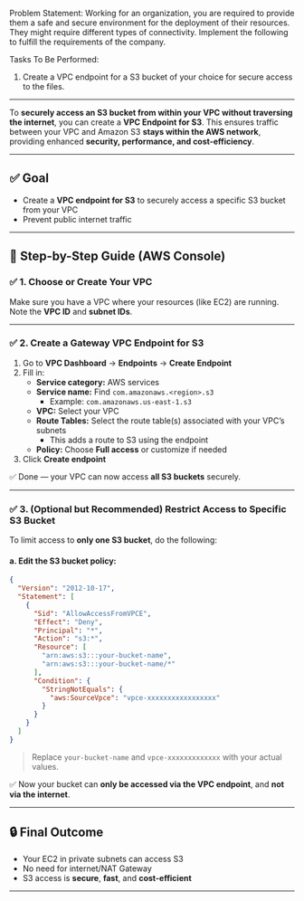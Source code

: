  Problem Statement:
 Working for an organization, you are required to provide them a safe and secure environment for the deployment of their resources. They might require different types of connectivity. Implement the following to fulfill the requirements of the company.
 
 Tasks To Be Performed:
 1. Create a VPC endpoint for a S3 bucket of your choice for secure access to the files.

---

To **securely access an S3 bucket from within your VPC without traversing the internet**, you can create a **VPC Endpoint for S3**. This ensures traffic between your VPC and Amazon S3 **stays within the AWS network**, providing enhanced **security, performance, and cost-efficiency**.

---

## ✅ **Goal**

- Create a **VPC endpoint for S3** to securely access a specific S3 bucket from your VPC
- Prevent public internet traffic

---

## 🧱 **Step-by-Step Guide (AWS Console)**

### ✅ 1. **Choose or Create Your VPC**
Make sure you have a VPC where your resources (like EC2) are running. Note the **VPC ID** and **subnet IDs**.

---

### ✅ 2. **Create a Gateway VPC Endpoint for S3**

1. Go to **VPC Dashboard** → **Endpoints** → **Create Endpoint**
2. Fill in:
   - **Service category:** AWS services
   - **Service name:** Find `com.amazonaws.<region>.s3`
     - Example: `com.amazonaws.us-east-1.s3`
   - **VPC:** Select your VPC
   - **Route Tables:** Select the route table(s) associated with your VPC’s subnets
     - This adds a route to S3 using the endpoint
   - **Policy:** Choose **Full access** or customize if needed
3. Click **Create endpoint**

✅ Done — your VPC can now access **all S3 buckets** securely.

---

### ✅ 3. (Optional but Recommended) **Restrict Access to Specific S3 Bucket**

To limit access to **only one S3 bucket**, do the following:

#### a. Edit the **S3 bucket policy**:

```json
{
  "Version": "2012-10-17",
  "Statement": [
    {
      "Sid": "AllowAccessFromVPCE",
      "Effect": "Deny",
      "Principal": "*",
      "Action": "s3:*",
      "Resource": [
        "arn:aws:s3:::your-bucket-name",
        "arn:aws:s3:::your-bucket-name/*"
      ],
      "Condition": {
        "StringNotEquals": {
          "aws:SourceVpce": "vpce-xxxxxxxxxxxxxxxxx"
        }
      }
    }
  ]
}
```

> Replace `your-bucket-name` and `vpce-xxxxxxxxxxxxx` with your actual values.

✅ Now your bucket can **only be accessed via the VPC endpoint**, and **not via the internet**.

---

## 🔒 Final Outcome

- Your EC2 in private subnets can access S3
- No need for internet/NAT Gateway
- S3 access is **secure**, **fast**, and **cost-efficient**

---
